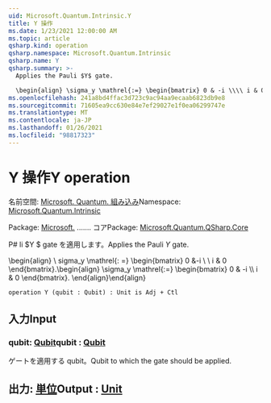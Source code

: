 ```yaml
---
uid: Microsoft.Quantum.Intrinsic.Y
title: Y 操作
ms.date: 1/23/2021 12:00:00 AM
ms.topic: article
qsharp.kind: operation
qsharp.namespace: Microsoft.Quantum.Intrinsic
qsharp.name: Y
qsharp.summary: >-
  Applies the Pauli $Y$ gate.

  \begin{align} \sigma_y \mathrel{:=} \begin{bmatrix} 0 & -i \\\\ i & 0 \end{bmatrix}. \end{align}
ms.openlocfilehash: 241a8bd4ffac3d723c9ac94aa9ecaab6823db9e8
ms.sourcegitcommit: 71605ea9cc630e84e7ef29027e1f0ea06299747e
ms.translationtype: MT
ms.contentlocale: ja-JP
ms.lasthandoff: 01/26/2021
ms.locfileid: "98817323"
---
```

# <a name="y-operation"></a><span data-ttu-id="ee9b2-102">Y 操作</span><span class="sxs-lookup"><span data-stu-id="ee9b2-102">Y operation</span></span>

<span data-ttu-id="ee9b2-103">名前空間: [Microsoft. Quantum. 組み込み](xref:Microsoft.Quantum.Intrinsic)</span><span class="sxs-lookup"><span data-stu-id="ee9b2-103">Namespace: [Microsoft.Quantum.Intrinsic](xref:Microsoft.Quantum.Intrinsic)</span></span>

<span data-ttu-id="ee9b2-104">Package: [Microsoft.](https://nuget.org/packages/Microsoft.Quantum.QSharp.Core) ....... コア</span><span class="sxs-lookup"><span data-stu-id="ee9b2-104">Package: [Microsoft.Quantum.QSharp.Core](https://nuget.org/packages/Microsoft.Quantum.QSharp.Core)</span></span>


<span data-ttu-id="ee9b2-105">P# li $Y $ gate を適用します。</span><span class="sxs-lookup"><span data-stu-id="ee9b2-105">Applies the Pauli $Y$ gate.</span></span>

<span data-ttu-id="ee9b2-106">\begin{align} \ sigma_y \mathrel{: =} \begin{bmatrix} 0 &-i \\ \\ i & 0 \end{bmatrix}.</span><span class="sxs-lookup"><span data-stu-id="ee9b2-106">\begin{align} \sigma_y \mathrel{:=} \begin{bmatrix} 0 & -i \\\\ i & 0 \end{bmatrix}.</span></span>
<span data-ttu-id="ee9b2-107">\end{align}</span><span class="sxs-lookup"><span data-stu-id="ee9b2-107">\end{align}</span></span>

```qsharp
operation Y (qubit : Qubit) : Unit is Adj + Ctl
```


## <a name="input"></a><span data-ttu-id="ee9b2-108">入力</span><span class="sxs-lookup"><span data-stu-id="ee9b2-108">Input</span></span>

### <a name="qubit--qubit"></a><span data-ttu-id="ee9b2-109">qubit: [Qubit](xref:microsoft.quantum.lang-ref.qubit)</span><span class="sxs-lookup"><span data-stu-id="ee9b2-109">qubit : [Qubit](xref:microsoft.quantum.lang-ref.qubit)</span></span>

<span data-ttu-id="ee9b2-110">ゲートを適用する qubit。</span><span class="sxs-lookup"><span data-stu-id="ee9b2-110">Qubit to which the gate should be applied.</span></span>



## <a name="output--unit"></a><span data-ttu-id="ee9b2-111">出力: [単位](xref:microsoft.quantum.lang-ref.unit)</span><span class="sxs-lookup"><span data-stu-id="ee9b2-111">Output : [Unit](xref:microsoft.quantum.lang-ref.unit)</span></span>

